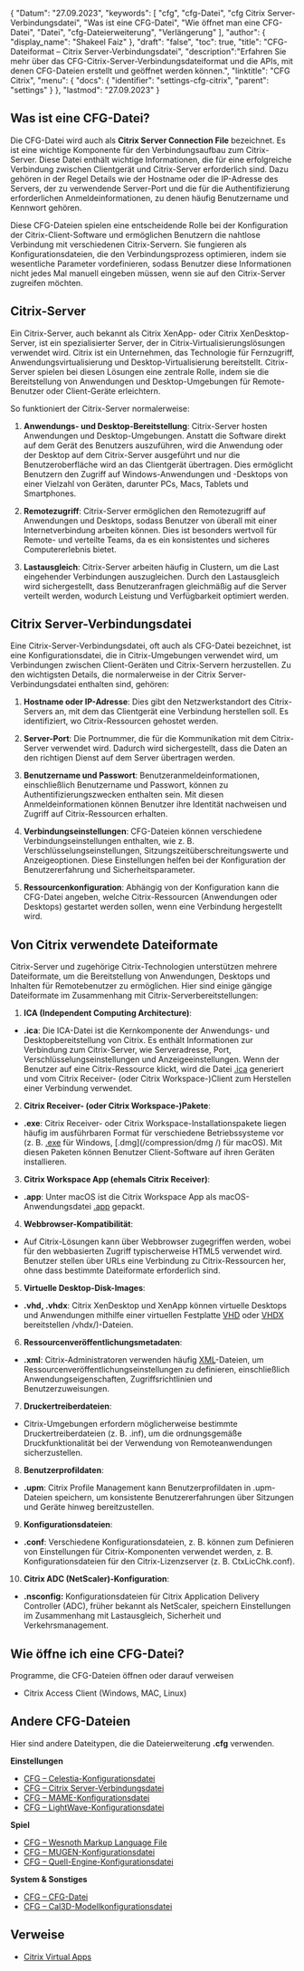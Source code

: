 {
"Datum": "27.09.2023",
  "keywords": [
"cfg",
"cfg-Datei",
"cfg Citrix Server-Verbindungsdatei",
"Was ist eine CFG-Datei",
"Wie öffnet man eine CFG-Datei",
"Datei",
"cfg-Dateierweiterung",
"Verlängerung"
],
  "author": {
"display_name": "Shakeel Faiz"
},
"draft": "false",
"toc": true,
"title": "CFG-Dateiformat – Citrix Server-Verbindungsdatei",
  "description":"Erfahren Sie mehr über das CFG-Citrix-Server-Verbindungsdateiformat und die APIs, mit denen CFG-Dateien erstellt und geöffnet werden können.",
"linktitle": "CFG Citrix",
  "menu": {
    "docs": {
      "identifier": "settings-cfg-citrix",
"parent": "settings"
}
},
"lastmod": "27.09.2023"
}

## Was ist eine CFG-Datei?

Die CFG-Datei wird auch als **Citrix Server Connection File** bezeichnet. Es ist eine wichtige Komponente für den Verbindungsaufbau zum Citrix-Server. Diese Datei enthält wichtige Informationen, die für eine erfolgreiche Verbindung zwischen Clientgerät und Citrix-Server erforderlich sind. Dazu gehören in der Regel Details wie der Hostname oder die IP-Adresse des Servers, der zu verwendende Server-Port und die für die Authentifizierung erforderlichen Anmeldeinformationen, zu denen häufig Benutzername und Kennwort gehören.

Diese CFG-Dateien spielen eine entscheidende Rolle bei der Konfiguration der Citrix-Client-Software und ermöglichen Benutzern die nahtlose Verbindung mit verschiedenen Citrix-Servern. Sie fungieren als Konfigurationsdateien, die den Verbindungsprozess optimieren, indem sie wesentliche Parameter vordefinieren, sodass Benutzer diese Informationen nicht jedes Mal manuell eingeben müssen, wenn sie auf den Citrix-Server zugreifen möchten.

## Citrix-Server

Ein Citrix-Server, auch bekannt als Citrix XenApp- oder Citrix XenDesktop-Server, ist ein spezialisierter Server, der in Citrix-Virtualisierungslösungen verwendet wird. Citrix ist ein Unternehmen, das Technologie für Fernzugriff, Anwendungsvirtualisierung und Desktop-Virtualisierung bereitstellt. Citrix-Server spielen bei diesen Lösungen eine zentrale Rolle, indem sie die Bereitstellung von Anwendungen und Desktop-Umgebungen für Remote-Benutzer oder Client-Geräte erleichtern.

So funktioniert der Citrix-Server normalerweise:

1. **Anwendungs- und Desktop-Bereitstellung**: Citrix-Server hosten Anwendungen und Desktop-Umgebungen. Anstatt die Software direkt auf dem Gerät des Benutzers auszuführen, wird die Anwendung oder der Desktop auf dem Citrix-Server ausgeführt und nur die Benutzeroberfläche wird an das Clientgerät übertragen. Dies ermöglicht Benutzern den Zugriff auf Windows-Anwendungen und -Desktops von einer Vielzahl von Geräten, darunter PCs, Macs, Tablets und Smartphones.
    















2. **Remotezugriff**: Citrix-Server ermöglichen den Remotezugriff auf Anwendungen und Desktops, sodass Benutzer von überall mit einer Internetverbindung arbeiten können. Dies ist besonders wertvoll für Remote- und verteilte Teams, da es ein konsistentes und sicheres Computererlebnis bietet.
    















3. **Lastausgleich**: Citrix-Server arbeiten häufig in Clustern, um die Last eingehender Verbindungen auszugleichen. Durch den Lastausgleich wird sichergestellt, dass Benutzeranfragen gleichmäßig auf die Server verteilt werden, wodurch Leistung und Verfügbarkeit optimiert werden.

## Citrix Server-Verbindungsdatei

Eine Citrix-Server-Verbindungsdatei, oft auch als CFG-Datei bezeichnet, ist eine Konfigurationsdatei, die in Citrix-Umgebungen verwendet wird, um Verbindungen zwischen Client-Geräten und Citrix-Servern herzustellen. Zu den wichtigsten Details, die normalerweise in der Citrix Server-Verbindungsdatei enthalten sind, gehören:

1. **Hostname oder IP-Adresse**: Dies gibt den Netzwerkstandort des Citrix-Servers an, mit dem das Clientgerät eine Verbindung herstellen soll. Es identifiziert, wo Citrix-Ressourcen gehostet werden.
    















2. **Server-Port**: Die Portnummer, die für die Kommunikation mit dem Citrix-Server verwendet wird. Dadurch wird sichergestellt, dass die Daten an den richtigen Dienst auf dem Server übertragen werden.
    















3. **Benutzername und Passwort**: Benutzeranmeldeinformationen, einschließlich Benutzername und Passwort, können zu Authentifizierungszwecken enthalten sein. Mit diesen Anmeldeinformationen können Benutzer ihre Identität nachweisen und Zugriff auf Citrix-Ressourcen erhalten.
    















4. **Verbindungseinstellungen**: CFG-Dateien können verschiedene Verbindungseinstellungen enthalten, wie z. B. Verschlüsselungseinstellungen, Sitzungszeitüberschreitungswerte und Anzeigeoptionen. Diese Einstellungen helfen bei der Konfiguration der Benutzererfahrung und Sicherheitsparameter.
    















5. **Ressourcenkonfiguration**: Abhängig von der Konfiguration kann die CFG-Datei angeben, welche Citrix-Ressourcen (Anwendungen oder Desktops) gestartet werden sollen, wenn eine Verbindung hergestellt wird.

## Von Citrix verwendete Dateiformate

Citrix-Server und zugehörige Citrix-Technologien unterstützen mehrere Dateiformate, um die Bereitstellung von Anwendungen, Desktops und Inhalten für Remotebenutzer zu ermöglichen. Hier sind einige gängige Dateiformate im Zusammenhang mit Citrix-Serverbereitstellungen:

1. **ICA (Independent Computing Architecture)**:
    















- **.ica**: Die ICA-Datei ist die Kernkomponente der Anwendungs- und Desktopbereitstellung von Citrix. Es enthält Informationen zur Verbindung zum Citrix-Server, wie Serveradresse, Port, Verschlüsselungseinstellungen und Anzeigeeinstellungen. Wenn der Benutzer auf eine Citrix-Ressource klickt, wird die Datei [.ica](/misc/ica/) generiert und vom Citrix Receiver- (oder Citrix Workspace-)Client zum Herstellen einer Verbindung verwendet.
2. **Citrix Receiver- (oder Citrix Workspace-)Pakete**:
    















- **.exe**: Citrix Receiver- oder Citrix Workspace-Installationspakete liegen häufig im ausführbaren Format für verschiedene Betriebssysteme vor (z. B. [.exe](/executable/exe/) für Windows, [.dmg](/compression/dmg /) für macOS). Mit diesen Paketen können Benutzer Client-Software auf ihren Geräten installieren.
3. **Citrix Workspace App (ehemals Citrix Receiver)**:
    















- **.app**: Unter macOS ist die Citrix Workspace App als macOS-Anwendungsdatei [.app](/executable/app/) gepackt.
4. **Webbrowser-Kompatibilität**:
    















- Auf Citrix-Lösungen kann über Webbrowser zugegriffen werden, wobei für den webbasierten Zugriff typischerweise HTML5 verwendet wird. Benutzer stellen über URLs eine Verbindung zu Citrix-Ressourcen her, ohne dass bestimmte Dateiformate erforderlich sind.
5. **Virtuelle Desktop-Disk-Images**:
    















- **.vhd, .vhdx**: Citrix XenDesktop und XenApp können virtuelle Desktops und Anwendungen mithilfe einer virtuellen Festplatte [VHD](/disc-and-media/vhd/) oder [VHDX](/disc-and-media) bereitstellen /vhdx/)-Dateien.
6. **Ressourcenveröffentlichungsmetadaten**:
    















- **.xml**: Citrix-Administratoren verwenden häufig [XML](/web/xml/)-Dateien, um Ressourcenveröffentlichungseinstellungen zu definieren, einschließlich Anwendungseigenschaften, Zugriffsrichtlinien und Benutzerzuweisungen.
7. **Druckertreiberdateien**:
    















- Citrix-Umgebungen erfordern möglicherweise bestimmte Druckertreiberdateien (z. B. .inf), um die ordnungsgemäße Druckfunktionalität bei der Verwendung von Remoteanwendungen sicherzustellen.
8. **Benutzerprofildaten**:
    















- **.upm**: Citrix Profile Management kann Benutzerprofildaten in .upm-Dateien speichern, um konsistente Benutzererfahrungen über Sitzungen und Geräte hinweg bereitzustellen.
9. **Konfigurationsdateien**:
    















- **.conf**: Verschiedene Konfigurationsdateien, z. B. können zum Definieren von Einstellungen für Citrix-Komponenten verwendet werden, z. B. Konfigurationsdateien für den Citrix-Lizenzserver (z. B. CtxLicChk.conf).
10. **Citrix ADC (NetScaler)-Konfiguration**:

- **.nsconfig:** Konfigurationsdateien für Citrix Application Delivery Controller (ADC), früher bekannt als NetScaler, speichern Einstellungen im Zusammenhang mit Lastausgleich, Sicherheit und Verkehrsmanagement.

## Wie öffne ich eine CFG-Datei?

Programme, die CFG-Dateien öffnen oder darauf verweisen

- Citrix Access Client (Windows, MAC, Linux)

## Andere CFG-Dateien

Hier sind andere Dateitypen, die die Dateierweiterung **.cfg** verwenden.

**Einstellungen**
- [CFG – Celestia-Konfigurationsdatei](/settings/cfg-celestia/)
- [CFG – Citrix Server-Verbindungsdatei](/settings/cfg-citrix/)
- [CFG – MAME-Konfigurationsdatei](/settings/cfg-mame/)
- [CFG – LightWave-Konfigurationsdatei](/settings/cfg-lightwave/)

**Spiel**
- [CFG – Wesnoth Markup Language File](/game/cfg-wesnoth/)
- [CFG – MUGEN-Konfigurationsdatei](/game/cfg-mugen/)
- [CFG – Quell-Engine-Konfigurationsdatei](/game/cfg-sourceengine/)

**System & Sonstiges**
- [CFG – CFG-Datei](/system/cfg/)
- [CFG – Cal3D-Modellkonfigurationsdatei](/misc/cfg-cal3d/)

## Verweise
* [Citrix Virtual Apps](https://en.wikipedia.org/wiki/Citrix_Virtual_Apps)

